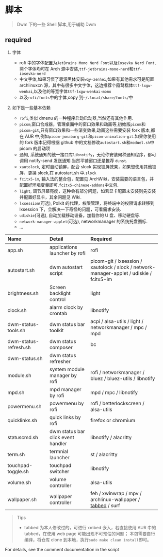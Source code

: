 # 脚本

> Dwm 下的一些 Shell 脚本,用于辅助 Dwm

## required

1. 字体

   - rofi 中的字体配置为`JetBrains Mono Nerd Font`以及`Iosevka Nerd Font`,两个字体均可在 Arch 源中安装,`ttf-jetbrains-mono-nerd`和`ttf-iosevka-nerd`
   - 中文字体,如果习惯了思源黑体安装`wqy-zenhei`,如果有其他需求可是配置 archlinuxcn 源，其中有很多中文字体，这边推荐个霞鹜楷体`ttf-lxgw-wenkai`,以及他的等宽字体`ttf-lxgw-wenkai-mono`
   - 以及`rofi/fonts`中的字体,copy 到`~/.local/share/fonts/`中

2. 如下是一些基本依赖

   - `rofi`,类似 dmenu 的一种程序启动启动器,当然还有其他作用.
   - `picom`,窗口合成器，管理桌面中的窗口效果和动画等,初始版`picom`和`picom-git`,只有窗口效果和一些渐变效果,动画这些需要安装 fork 版本,都在 AUR 中,例如`picom-jonaburg-git`和`picom-animation-git`.如果你使用的 fork 版本记得根据 github 中的文档修改`autostart.sh`和`moduel.sh`中 picom 的启动项
   - 通知, 系统通知的统一接口库`libnotify`，无论你安装何种通知程序，都可调用 notify-send 发送通知.当然平铺窗口还是推荐 `dunst`.
   - `xautolock`, 定时自动锁屏，配合 slock 实现锁屏效果，如果想使用其他锁屏，更换 slock,在 autostart.sh 中.`slock`
   - `fcitx5-im`, 输入法的整合包，配置见 ArchWiki，安装需要的语言包，并配置好环境变量即可.`fcitx5-chinese-addons`中文包.
   - `light`, 调节屏幕亮度，这种会有部分问题，如若显卡配置未安装则先安装并配置好显卡，其余问题见 Wiki.
   - `lxsession`(可选), Polkit 的代理，权限管理，将终端中的权限请求转移到 lxsession 下，会解决一下奇怪的问题，可看需求安装.
   - `udiskie`(可选), 自动加载移动设备，加载你的 U 盘、移动硬盘等.
   - `network-manager-applet`(可选), networkmanager 的系统托盘图标.
   - ...

| Name                  | Detail                             | Required                                                                                            |
| :-------------------- | :--------------------------------- | :-------------------------------------------------------------------------------------------------- |
| app.sh                | applications launcher by rofi      | rofi                                                                                                |
| autostart.sh          | dwm autostart script               | picom-git / lxsession / xautolock / slock / network-manager-applet / udiskie / fcitx5-im            |
| brightness.sh         | Screen backlight control           | light                                                                                               |
| clock.sh              | alarm clock by crontab             | libnotify                                                                                           |
| dwm-status-tools.sh   | dwm status bar toolkit             | acpi / alsa-utils / light / networkmanager / mpc / mpd                                              |
| dwm-status-refresh.sh | dwm status composer                | bc                                                                                                  |
| dwm-status.sh         | dwm status refresher               |                                                                                                     |
| module.sh             | system module manager by rofi      | rofi / networkmanager / bluez / bluez-utils / libnotify                                             |
| mpd.sh                | mpd manager by rofi                | mpd / mpc / libnotify                                                                               |
| powermenu.sh          | powermenu by rofi                  | rofi / betterlockscreen / alsa-utils                                                                |
| quicklinks.sh         | quick links by rofi                | firefox or chromium                                                                                 |
| statuscmd.sh          | dwm status bar click event handler | libnotify / alacritty                                                                               |
| term.sh               | termnial launcher                  | st / alacritty                                                                                      |
| touchpad-toggle.sh    | touchpad switcher                  | libnotify                                                                                           |
| volume.sh             | volume controller                  | alsa-utils                                                                                          |
| wallpaper.sh          | wallpaper controller               | feh / xwinwrap / mpv / archlinux-wallpaper / [tabbed](https://github.com/BYT0723/tabbed.git) / surf |

> Tips
>
> - tabbed 为本人修改过的，可进行 xmbed 嵌入，若直接使用 AUR 中的 tabbed，在使用 web page 可能出现不可预估的问题；
>   本包需要自行编译，将仓库 clone 到本地，执行`sudo make clean install`即可。

For details, see the comment documentation in the script

<!-- ## previews -->
